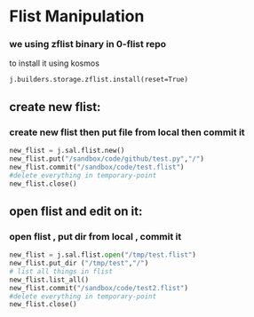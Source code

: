 # Flist Manipulation 
### we using zflist binary in 0-flist repo
 
 to install it using kosmos
 ```
 j.builders.storage.zflist.install(reset=True)
 ```
 
## create new flist:
### create new flist then put file from local then commit it
```python
new_flist = j.sal.flist.new() 
new_flist.put("/sandbox/code/github/test.py","/") 
new_flist.commit("/sandbox/code/test.flist") 
#delete everything in temporary-point
new_flist.close()
```

## open flist and edit on it:
### open flist , put dir from local , commit it
```python
new_flist = j.sal.flist.open("/tmp/test.flist") 
new_flist.put_dir ("/tmp/test","/") 
# list all things in flist
new_flist.list_all()
new_flist.commit("/sandbox/code/test2.flist") 
#delete everything in temporary-point
new_flist.close()
```